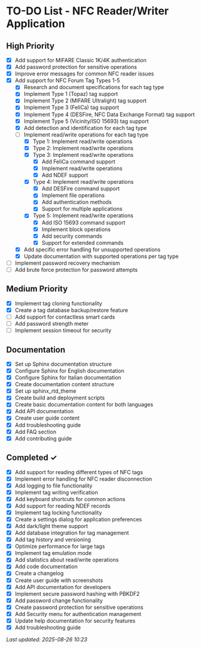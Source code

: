 # TO-DO List - NFC Reader/Writer Application

## High Priority

- [x] Add support for MIFARE Classic 1K/4K authentication
- [x] Add password protection for sensitive operations
- [x] Improve error messages for common NFC reader issues
- [x] Add support for NFC Forum Tag Types 1-5
  - [x] Research and document specifications for each tag type
  - [x] Implement Type 1 (Topaz) tag support
  - [x] Implement Type 2 (MIFARE Ultralight) tag support
  - [x] Implement Type 3 (FeliCa) tag support
  - [x] Implement Type 4 (DESFire, NFC Data Exchange Format) tag support
  - [x] Implement Type 5 (Vicinity/ISO 15693) tag support
  - [x] Add detection and identification for each tag type
  - [ ] Implement read/write operations for each tag type
    - [x] Type 1: Implement read/write operations
    - [x] Type 2: Implement read/write operations
    - [x] Type 3: Implement read/write operations
      - [x] Add FeliCa command support
      - [x] Implement read/write operations
      - [x] Add NDEF support
    - [x] Type 4: Implement read/write operations
      - [x] Add DESFire command support
      - [x] Implement file operations
      - [x] Add authentication methods
      - [x] Support for multiple applications
    - [x] Type 5: Implement read/write operations
      - [x] Add ISO 15693 command support
      - [x] Implement block operations
      - [x] Add security commands
      - [x] Support for extended commands
  - [x] Add specific error handling for unsupported operations
  - [x] Update documentation with supported operations per tag type
- [ ] Implement password recovery mechanism
- [ ] Add brute force protection for password attempts

## Medium Priority

- [x] Implement tag cloning functionality
- [x] Create a tag database backup/restore feature
- [ ] Add support for contactless smart cards
- [ ] Add password strength meter
- [ ] Implement session timeout for security

## Documentation

- [x] Set up Sphinx documentation structure
- [x] Configure Sphinx for English documentation
- [x] Configure Sphinx for Italian documentation
- [x] Create documentation content structure
- [x] Set up sphinx_rtd_theme
- [x] Create build and deployment scripts
- [x] Create basic documentation content for both languages
- [x] Add API documentation
- [x] Create user guide content
- [x] Add troubleshooting guide
- [x] Add FAQ section
- [x] Add contributing guide

## Completed ✓

- [x] Add support for reading different types of NFC tags
- [x] Implement error handling for NFC reader disconnection
- [x] Add logging to file functionality
- [x] Implement tag writing verification
- [x] Add keyboard shortcuts for common actions
- [x] Add support for reading NDEF records
- [x] Implement tag locking functionality
- [x] Create a settings dialog for application preferences
- [x] Add dark/light theme support
- [x] Add database integration for tag management
- [x] Add tag history and versioning
- [x] Optimize performance for large tags
- [x] Implement tag emulation mode
- [x] Add statistics about read/write operations
- [x] Add code documentation
- [x] Create a changelog
- [x] Create user guide with screenshots
- [x] Add API documentation for developers
- [x] Implement secure password hashing with PBKDF2
- [x] Add password change functionality
- [x] Create password protection for sensitive operations
- [x] Add Security menu for authentication management
- [x] Update help documentation for security features
- [x] Add troubleshooting guide

*Last updated: 2025-08-26 10:23*
